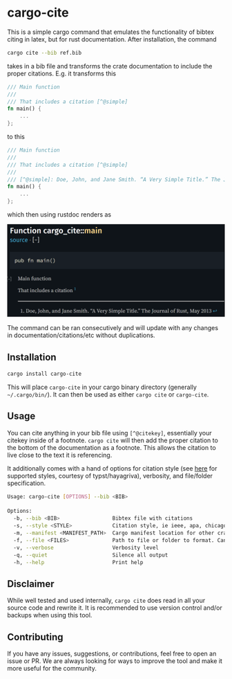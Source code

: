 # cargo-cite

This is a simple cargo command that emulates the functionality of bibtex citing in latex, but for rust documentation. After installation, the command 
```bash
cargo cite --bib ref.bib
```
takes in a bib file and transforms the crate documentation to include the proper citations. E.g. it transforms this
```rust
/// Main function
/// 
/// That includes a citation [^@simple]
fn main() {
    ...
};
```
to this
```rust
/// Main function
/// 
/// That includes a citation [^@simple]
/// 
/// [^@simple]: Doe, John, and Jane Smith. “A Very Simple Title.” The Journal of Rust, May 2013
fn main() {
    ...
};
```
which then using rustdoc renders as

![Rendered citation](assets/docs.png)

The command can be ran consecutively and will update with any changes in documentation/citations/etc without duplications.

## Installation
```bash
cargo install cargo-cite
```

This will place `cargo-cite` in your cargo binary directory (generally `~/.cargo/bin/`). It can then be used as either `cargo cite` or `cargo-cite`.

## Usage
You can cite anything in your bib file using `[^@citekey]`, essentially your citekey inside of a footnote. `cargo cite` will then add the proper citation to the bottom of the documentation as a footnote. This allows the citation to live close to the text it is referencing. 

It additionally comes with a hand of options for citation style (see [here](https://docs.rs/hayagriva/latest/src/hayagriva/csl/archive.rs.html#340-431) for supported styles, courtesy of typst/hayagriva), verbosity, and file/folder specification.
```bash
Usage: cargo-cite [OPTIONS] --bib <BIB>

Options:
  -b, --bib <BIB>                 Bibtex file with citations
  -s, --style <STYLE>             Citation style, ie ieee, apa, chicago [default: mla]
  -m, --manifest <MANIFEST_PATH>  Cargo manifest location for other crates
  -f, --file <FILES>              Path to file or folder to format. Can be specified multiple times
  -v, --verbose                   Verbosity level
  -q, --quiet                     Silence all output
  -h, --help                      Print help
```

## Disclaimer

While well tested and used internally, `cargo cite` does read in all your source code and rewrite it. It is recommended to use version control and/or backups when using this tool.

## Contributing

If you have any issues, suggestions, or contributions, feel free to open an issue or PR. We are always looking for ways to improve the tool and make it more useful for the community. 